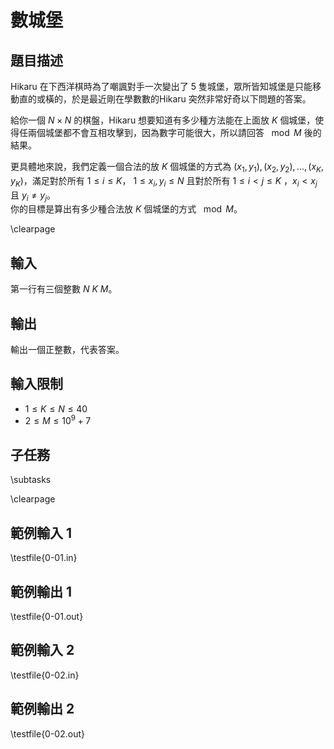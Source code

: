 # 數城堡

## 題目描述

Hikaru 在下西洋棋時為了嘲諷對手一次變出了 $5$ 隻城堡，眾所皆知城堡是只能移動直的或橫的，於是最近剛在學數數的Hikaru 突然非常好奇以下問題的答案。

給你一個 $N \times N$ 的棋盤，Hikaru 想要知道有多少種方法能在上面放 $K$ 個城堡，使得任兩個城堡都不會互相攻擊到，因為數字可能很大，所以請回答 $\mod M$ 後的結果。

更具體地來說，我們定義一個合法的放 $K$ 個城堡的方式為 $(x_1, y_1), (x_2, y_2), ..., (x_K, y_K)$，滿足對於所有 $1 \le i \le K$， $1 \le x_i, y_i \le N$ 且對於所有 $1 \le i < j \le K$ ，$x_i < x_j$ 且 $y_i \neq y_j$。  
你的目標是算出有多少種合法放 $K$ 個城堡的方式 $\mod M$。


\clearpage

## 輸入
第一行有三個整數 $N$ $K$ $M$。

## 輸出
輸出一個正整數，代表答案。

## 輸入限制

* $1 \le K \le N \le 40$
* $2 \le M \le 10^9 + 7$

## 子任務
\subtasks



\clearpage

## 範例輸入 1
\testfile{0-01.in}

## 範例輸出 1
\testfile{0-01.out}

## 範例輸入 2
\testfile{0-02.in}

## 範例輸出 2
\testfile{0-02.out}


